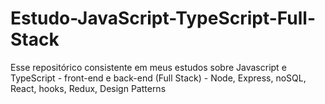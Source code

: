# Estudo-JavaScript-TypeScript-Full-Stack
 Esse repositórico consistente em meus estudos sobre Javascript e TypeScript - front-end e back-end (Full Stack) - Node, Express, noSQL, React, hooks, Redux, Design Patterns
